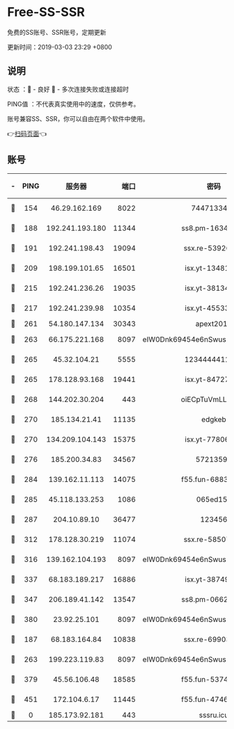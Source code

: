 # Free-SS-SSR

免费的SS账号、SSR账号，定期更新

更新时间：2019-03-03 23:29 +0800

## 说明

状态     ：🙂 - 良好 🙁 - 多次连接失败或连接超时

PING值   ：不代表真实使用中的速度，仅供参考。

账号兼容SS、SSR，你可以自由在两个软件中使用。

👉[扫码页面](https://liesauer.github.io/free-ss-ssr.github.io/)👈

## 账号

|-|PING|服务器|端口|密码|加密方式|区域|
|:----:|:----:|:-----:|-----:|:----:|:----:|:----:|
|🙂|154|46.29.162.169|8022|7447133485|aes-256-cfb|RU|
|🙂|188|192.241.193.180|11344|ss8.pm-16345934|aes-256-cfb|US|
|🙂|191|192.241.198.43|19094|ssx.re-53926078|aes-256-cfb|US|
|🙂|209|198.199.101.65|16501|isx.yt-13481478|aes-256-cfb|US|
|🙂|215|192.241.236.26|19035|isx.yt-38134679|aes-256-cfb|US|
|🙂|217|192.241.239.98|10354|isx.yt-45533403|aes-256-cfb|US|
|🙂|261|54.180.147.134|30343|apext2019|chacha20|KR|
|🙂|263|66.175.221.168|8097|eIW0Dnk69454e6nSwuspv9DmS201tQ0D|aes-256-cfb|US|
|🙂|265|45.32.104.21|5555|1234444411111|aes-256-cfb|SG|
|🙂|265|178.128.93.168|19441|isx.yt-84727803|aes-256-cfb|SG|
|🙂|268|144.202.30.204|443|oiECpTuVmLLxk4Ts|aes-256-cfb|US|
|🙂|270|185.134.21.41|11135|edgkeb|aes-256-cfb|GB|
|🙂|270|134.209.104.143|15375|isx.yt-77806591|aes-256-cfb|SG|
|🙂|276|185.200.34.83|34567|57213592|aes-256-cfb|US|
|🙂|284|139.162.11.113|14075|f55.fun-68835122|aes-256-cfb|SG|
|🙂|285|45.118.133.253|1086|065ed15a|aes-256-cfb|SG|
|🙂|287|204.10.89.10|36477|123456|aes-256-cfb|US|
|🙂|312|178.128.30.219|11074|ssx.re-58507780|aes-256-cfb|SG|
|🙂|316|139.162.104.193|8097|eIW0Dnk69454e6nSwuspv9DmS201tQ0D|aes-256-cfb|JP|
|🙂|337|68.183.189.217|16886|isx.yt-38749717|aes-256-cfb|SG|
|🙂|347|206.189.41.142|13547|ss8.pm-06627885|aes-256-cfb|SG|
|🙂|380|23.92.25.101|8097|eIW0Dnk69454e6nSwuspv9DmS201tQ0D|aes-256-cfb|US|
|🙂|187|68.183.164.84|10838|ssx.re-69903190|aes-256-cfb|US|
|🙂|263|199.223.119.83|8097|eIW0Dnk69454e6nSwuspv9DmS201tQ0D|aes-256-cfb|US|
|🙂|379|45.56.106.48|18585|f55.fun-53745027|aes-256-cfb|US|
|🙁|451|172.104.6.17|11445|f55.fun-47466889|aes-256-cfb|US|
|🙁|0|185.173.92.181|443|sssru.icu|rc4-md5|RU|
